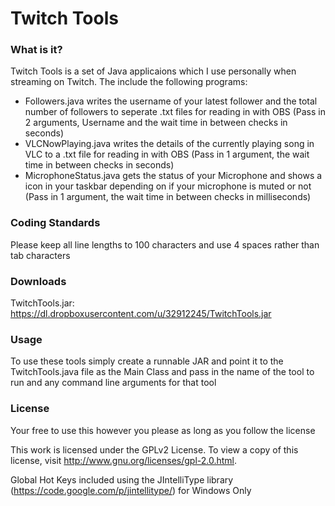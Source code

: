 Twitch Tools
====================================

### What is it?

Twitch Tools is a set of Java applicaions which I use personally when streaming on Twitch. The include the following programs:

- Followers.java writes the username of your latest follower and the total number of followers to seperate .txt files for reading in with OBS (Pass in 2 arguments, Username and the wait time in between checks in seconds)
- VLCNowPlaying.java writes the details of the currently playing song in VLC to a .txt file for reading in with OBS (Pass in 1 argument, the wait time in between checks in seconds)
- MicrophoneStatus.java gets the status of your Microphone and shows a icon in your taskbar depending on if your microphone is muted or not (Pass in 1 argument, the wait time in between checks in milliseconds)

### Coding Standards

Please keep all line lengths to 100 characters and use 4 spaces rather than tab characters

### Downloads

TwitchTools.jar: https://dl.dropboxusercontent.com/u/32912245/TwitchTools.jar

### Usage

To use these tools simply create a runnable JAR and point it to the TwitchTools.java file as the Main Class and pass in the name of the tool to run and any command line arguments for that tool

### License

Your free to use this however you please as long as you follow the license

This work is licensed under the GPLv2 License. To view a copy of this license, visit http://www.gnu.org/licenses/gpl-2.0.html.

Global Hot Keys included using the JIntelliType library (https://code.google.com/p/jintellitype/) for Windows Only